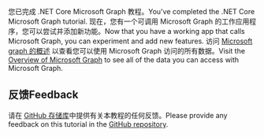 <!-- markdownlint-disable MD002 MD041 -->

<span data-ttu-id="49db2-101">您已完成 .NET Core Microsoft Graph 教程。</span><span class="sxs-lookup"><span data-stu-id="49db2-101">You've completed the .NET Core Microsoft Graph tutorial.</span></span> <span data-ttu-id="49db2-102">现在，您有一个可调用 Microsoft Graph 的工作应用程序，您可以尝试并添加新功能。</span><span class="sxs-lookup"><span data-stu-id="49db2-102">Now that you have a working app that calls Microsoft Graph, you can experiment and add new features.</span></span> <span data-ttu-id="49db2-103">访问 [Microsoft graph 的概述](/graph/overview) 以查看您可以使用 Microsoft Graph 访问的所有数据。</span><span class="sxs-lookup"><span data-stu-id="49db2-103">Visit the [Overview of Microsoft Graph](/graph/overview) to see all of the data you can access with Microsoft Graph.</span></span>

## <a name="feedback"></a><span data-ttu-id="49db2-104">反馈</span><span class="sxs-lookup"><span data-stu-id="49db2-104">Feedback</span></span>

<span data-ttu-id="49db2-105">请在 [GitHub 存储库](https://github.com/microsoftgraph/msgraph-training-dotnet-core)中提供有关本教程的任何反馈。</span><span class="sxs-lookup"><span data-stu-id="49db2-105">Please provide any feedback on this tutorial in the [GitHub repository](https://github.com/microsoftgraph/msgraph-training-dotnet-core).</span></span>
